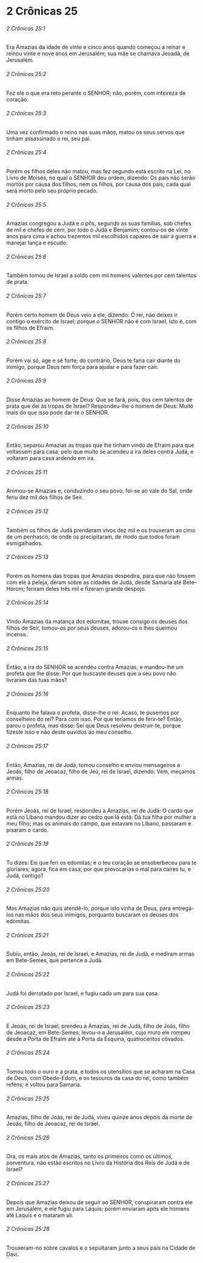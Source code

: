 # 2 Crônicas 25

###### 2 Crônicas 25:1

Era Amazias da idade de vinte e cinco anos quando começou a reinar e reinou vinte e nove anos em Jerusalém; sua mãe se chamava Jeoadã, de Jerusalém.

###### 2 Crônicas 25:2

Fez ele o que era reto perante o SENHOR; não, porém, com inteireza de coração.

###### 2 Crônicas 25:3

Uma vez confirmado o reino nas suas mãos, matou os seus servos que tinham assassinado o rei, seu pai.

###### 2 Crônicas 25:4

Porém os filhos deles não matou, mas fez segundo está escrito na Lei, no Livro de Moisés, no qual o SENHOR deu ordem, dizendo: Os pais não serão mortos por causa dos filhos, nem os filhos, por causa dos pais; cada qual será morto pelo seu próprio pecado.

###### 2 Crônicas 25:5

Amazias congregou a Judá e o pôs, segundo as suas famílias, sob chefes de mil e chefes de cem, por todo o Judá e Benjamim; contou-os de vinte anos para cima e achou trezentos mil escolhidos capazes de sair à guerra e manejar lança e escudo.

###### 2 Crônicas 25:6

Também tomou de Israel a soldo cem mil homens valentes por cem talentos de prata.

###### 2 Crônicas 25:7

Porém certo homem de Deus veio a ele, dizendo: Ó rei, não deixes ir contigo o exército de Israel; porque o SENHOR não é com Israel, isto é, com os filhos de Efraim.

###### 2 Crônicas 25:8

Porém vai só, age e sê forte; do contrário, Deus te faria cair diante do inimigo, porque Deus tem força para ajudar e para fazer cair.

###### 2 Crônicas 25:9

Disse Amazias ao homem de Deus: Que se fará, pois, dos cem talentos de prata que dei às tropas de Israel? Respondeu-lhe o homem de Deus: Muito mais do que isso pode dar-te o SENHOR.

###### 2 Crônicas 25:10

Então, separou Amazias as tropas que lhe tinham vindo de Efraim para que voltassem para casa; pelo que muito se acendeu a ira deles contra Judá, e voltaram para casa ardendo em ira.

###### 2 Crônicas 25:11

Animou-se Amazias e, conduzindo o seu povo, foi-se ao vale do Sal, onde feriu dez mil dos filhos de Seir.

###### 2 Crônicas 25:12

Também os filhos de Judá prenderam vivos dez mil e os trouxeram ao cimo de um penhasco, de onde os precipitaram, de modo que todos foram esmigalhados.

###### 2 Crônicas 25:13

Porém os homens das tropas que Amazias despedira, para que não fossem com ele à peleja, deram sobre as cidades de Judá, desde Samaria até Bete-Horom; feriram deles três mil e fizeram grande despojo.

###### 2 Crônicas 25:14

Vindo Amazias da matança dos edomitas, trouxe consigo os deuses dos filhos de Seir, tomou-os por seus deuses, adorou-os e lhes queimou incenso.

###### 2 Crônicas 25:15

Então, a ira do SENHOR se acendeu contra Amazias, e mandou-lhe um profeta que lhe disse: Por que buscaste deuses que a seu povo não livraram das tuas mãos?

###### 2 Crônicas 25:16

Enquanto lhe falava o profeta, disse-lhe o rei: Acaso, te pusemos por conselheiro do rei? Para com isso. Por que teríamos de ferir-te? Então, parou o profeta, mas disse: Sei que Deus resolveu destruir-te, porque fizeste isso e não deste ouvidos ao meu conselho.

###### 2 Crônicas 25:17

Então, Amazias, rei de Judá, tomou conselho e enviou mensageiros a Jeoás, filho de Jeoacaz, filho de Jeú, rei de Israel, dizendo: Vem, meçamos armas.

###### 2 Crônicas 25:18

Porém Jeoás, rei de Israel, respondeu a Amazias, rei de Judá: O cardo que está no Líbano mandou dizer ao cedro que lá está: Dá tua filha por mulher a meu filho; mas os animais do campo, que estavam no Líbano, passaram e pisaram o cardo.

###### 2 Crônicas 25:19

Tu dizes: Eis que feri os edomitas; e o teu coração se ensoberbeceu para te gloriares; agora, fica em casa; por que provocarias o mal para caíres tu, e Judá, contigo?

###### 2 Crônicas 25:20

Mas Amazias não quis atendê-lo; porque isto vinha de Deus, para entregá-los nas mãos dos seus inimigos, porquanto buscaram os deuses dos edomitas.

###### 2 Crônicas 25:21

Subiu, então, Jeoás, rei de Israel, e Amazias, rei de Judá, e mediram armas em Bete-Semes, que pertence a Judá.

###### 2 Crônicas 25:22

Judá foi derrotado por Israel, e fugiu cada um para sua casa.

###### 2 Crônicas 25:23

E Jeoás, rei de Israel, prendeu a Amazias, rei de Judá, filho de Joás, filho de Jeoacaz, em Bete-Semes; levou-o a Jerusalém, cujo muro ele rompeu desde a Porta de Efraim até à Porta da Esquina, quatrocentos côvados.

###### 2 Crônicas 25:24

Tomou todo o ouro e a prata, e todos os utensílios que se acharam na Casa de Deus, com Obede-Edom, e os tesouros da casa do rei, como também reféns; e voltou para Samaria.

###### 2 Crônicas 25:25

Amazias, filho de Joás, rei de Judá, viveu quinze anos depois da morte de Jeoás, filho de Jeoacaz, rei de Israel.

###### 2 Crônicas 25:26

Ora, os mais atos de Amazias, tanto os primeiros como os últimos, porventura, não estão escritos no Livro da História dos Reis de Judá e de Israel?

###### 2 Crônicas 25:27

Depois que Amazias deixou de seguir ao SENHOR, conspiraram contra ele em Jerusalém, e ele fugiu para Laquis; porém enviaram após ele homens até Laquis e o mataram ali.

###### 2 Crônicas 25:28

Trouxeram-no sobre cavalos e o sepultaram junto a seus pais na Cidade de Davi.

